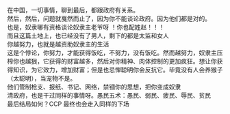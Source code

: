 在中国，一切事情，聊到最后，都跟政府有关系。  
然后，然后，问题就戛然而止了，因为你不能谈论政府。因为他们都是对的。  
也是，奴隶哪有资格谈论奴隶主老爷呀 ！你也配姓赵！！！  
而且这篇土地上，也已经没有了男人，剩下的都是太监和女人  
你越努力，也就是越资助奴隶主的生活  
这是个悖论，你努力，才能获得饭吃，不努力，没有饭吃。然而越努力，奴隶主压榨你也越狠，它获得的财富越多，然后对你精神、肉体控制的更加疯狂。想让你获得知识，为它效力，增加财富；但是也忌惮聪明你会反抗它。毕竟没有人会养猴子（太聪明），当宠物不是。  
他们管制枪支、报纸、书记、网络，禁锢你的思想，把你变成奴隶  
清政府，也是干过同样的事情呀。愚民五术：愚民、弱民、疲民、辱民、贫民  
最后结局如何？CCP 最终也会走入同样的下场  